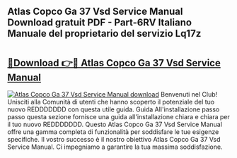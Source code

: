 ## Atlas Copco Ga 37 Vsd Service Manual Download gratuit PDF - Part-6RV Italiano Manuale del proprietario del servizio Lq17z

# <h2><a href="http://dfd7dvk.blite.top/?on=Atlas+Copco+Ga+37+Vsd+Service+Manual">🔗Download 👉🔴 Atlas Copco Ga 37 Vsd Service Manual</a></h2>

[![Atlas Copco Ga 37 Vsd Service Manual download](https://i.imgur.com/lujVjoI.png)](http://dfd7dvk.blite.top/?on=Atlas+Copco+Ga+37+Vsd+Service+Manual)
Benvenuti nel Club! Unisciti alla Comunità di utenti che hanno scoperto il potenziale del tuo nuovo REDDDDDDD con questa utile guida. Guida All'installazione passo passo questa sezione fornisce una guida all'installazione chiara e chiara per il tuo nuovo REDDDDDDD. Questo Atlas Copco Ga 37 Vsd Service Manual offre una gamma completa di funzionalità per soddisfare le tue esigenze specifiche. Il vostro successo è il nostro obiettivo Atlas Copco Ga 37 Vsd Service Manual. Ci impegniamo a garantire la tua massima soddisfazione.
